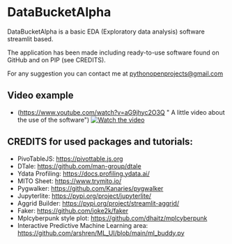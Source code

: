 # DataBucketAlpha
DataBucketAlpha is a basic EDA (Exploratory data analysis) software streamlit based.

The application has been made including ready-to-use software found on GitHub and on PIP (see CREDITS).

For any suggestion you can contact me at pythonopenprojects@gmail.com

## Video example
* (https://www.youtube.com/watch?v=aG9jhyc2O3Q " A little video about the use of the software")
[![Watch the video](https://img.youtube.com/vi/aG9jhyc2O3Q/maxresdefault.jpg)](https://youtu.be/aG9jhyc2O3Q)

## CREDITS for used packages and tutorials:
* PivoTableJS: https://pivottable.js.org
* DTale: https://github.com/man-group/dtale
* Ydata Profiling: https://docs.profiling.ydata.ai/
* MITO Sheet: https://www.trymito.io/
* Pygwalker: https://github.com/Kanaries/pygwalker
* Jupyterlite: https://pypi.org/project/jupyterlite/
* Aggrid Builder: https://pypi.org/project/streamlit-aggrid/
* Faker: https://github.com/joke2k/faker
* Mplcyberpunk style plot: https://github.com/dhaitz/mplcyberpunk
* Interactive Predictive Machine Learning area: https://github.com/arshren/ML_UI/blob/main/ml_buddy.py
